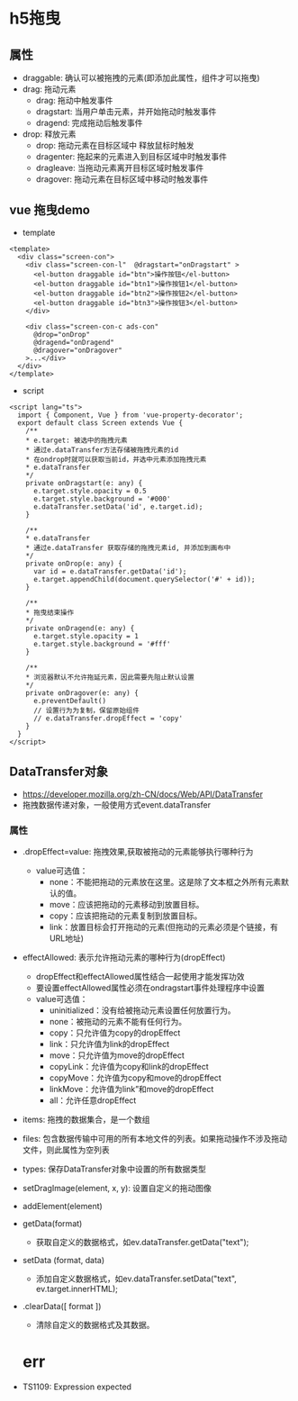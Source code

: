 # h5拖曳

## 属性
  - draggable: 确认可以被拖拽的元素(即添加此属性，组件才可以拖曳)
  - drag: 拖动元素
    - drag: 拖动中触发事件
    - dragstart: 当用户单击元素，并开始拖动时触发事件
    - dragend: 完成拖动后触发事件
  - drop: 释放元素
    - drop: 拖动元素在目标区域中 释放鼠标时触发
    - dragenter: 拖起来的元素进入到目标区域中时触发事件
    - dragleave: 当拖动元素离开目标区域时触发事件
    - dragover: 拖动元素在目标区域中移动时触发事件

## vue 拖曳demo

- template

```
<template>
  <div class="screen-con">
    <div class="screen-con-l"  @dragstart="onDragstart" >
      <el-button draggable id="btn">操作按钮</el-button>
      <el-button draggable id="btn1">操作按钮1</el-button>
      <el-button draggable id="btn2">操作按钮2</el-button>
      <el-button draggable id="btn3">操作按钮3</el-button>
    </div>

    <div class="screen-con-c ads-con"  
      @drop="onDrop"
      @dragend="onDragend" 
      @dragover="onDragover"
    >...</div>
  </div>
</template>
```

- script

```
<script lang="ts">
  import { Component, Vue } from 'vue-property-decorator';
  export default class Screen extends Vue {
    /**
    * e.target: 被选中的拖拽元素
    * 通过e.dataTransfer方法存储被拖拽元素的id
    * 在ondrop时就可以获取当前id，并选中元素添加拖拽元素
    * e.dataTransfer
    */
    private onDragstart(e: any) {
      e.target.style.opacity = 0.5
      e.target.style.background = '#000'
      e.dataTransfer.setData('id', e.target.id);
    }

    /**
    * e.dataTransfer
    * 通过e.dataTransfer 获取存储的拖拽元素id, 并添加到画布中
    */
    private onDrop(e: any) {
      var id = e.dataTransfer.getData('id');
      e.target.appendChild(document.querySelector('#' + id));
    }

    /**
    * 拖曳结束操作
    */
    private onDragend(e: any) {
      e.target.style.opacity = 1
      e.target.style.background = '#fff'
    }

    /**
    * 浏览器默认不允许拖延元素，因此需要先阻止默认设置
    */
    private onDragover(e: any) {
      e.preventDefault()
      // 设置行为为复制，保留原始组件
      // e.dataTransfer.dropEffect = 'copy'
    }
  }
</script>
```

## DataTransfer对象

- https://developer.mozilla.org/zh-CN/docs/Web/API/DataTransfer
- 拖拽数据传递对象，一般使用方式event.dataTransfer

### 属性

- .dropEffect=value: 拖拽效果,获取被拖动的元素能够执行哪种行为
  - value可选值：
    - none：不能把拖动的元素放在这里。这是除了文本框之外所有元素默认的值。
    - move：应该把拖动的元素移动到放置目标。
    - copy：应该把拖动的元素复制到放置目标。
    - link：放置目标会打开拖动的元素(但拖动的元素必须是个链接，有URL地址)

- effectAllowed: 表示允许拖动元素的哪种行为(dropEffect)
  - dropEffect和effectAllowed属性结合一起使用才能发挥功效
  - 要设置effectAllowed属性必须在ondragstart事件处理程序中设置
  - value可选值：
    - uninitialized：没有给被拖动元素设置任何放置行为。
    - none：被拖动的元素不能有任何行为。
    - copy：只允许值为copy的dropEffect
    - link：只允许值为link的dropEffect
    - move：只允许值为move的dropEffect
    - copyLink：允许值为copy和link的dropEffect
    - copyMove：允许值为copy和move的dropEffect
    - linkMove：允许值为link”和move的dropEffect
    - all：允许任意dropEffect

- items: 拖拽的数据集合，是一个数组
- files: 包含数据传输中可用的所有本地文件的列表。如果拖动操作不涉及拖动文件，则此属性为空列表
- types: 保存DataTransfer对象中设置的所有数据类型
- setDragImage(element, x, y): 设置自定义的拖动图像
- addElement(element)
- getData(format)
  - 获取自定义的数据格式，如ev.dataTransfer.getData("text");
- setData (format, data)
  - 添加自定义数据格式，如ev.dataTransfer.setData("text", ev.target.innerHTML);
- .clearData([ format ])
  - 清除自定义的数据格式及其数据。


  # err

- TS1109: Expression expected

